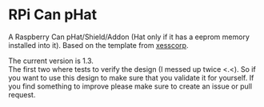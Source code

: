 # RPi Can pHat
A Raspberry Can pHat/Shield/Addon (Hat only if it has a eeprom memory installed into it). Based on the template from [xesscorp](https://github.com/xesscorp/RPi_Hat_Template).

The current version is 1.3.  
The first two where tests to verify the design (I messed up twice <.<). So if you want to use this design to make sure that you validate it for yourself. If you find something to improve please make sure to create an issue or pull request.
